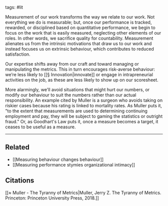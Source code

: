 tags: #lit

Measurement of our work transforms the way we relate to our work. Not everything we do is measurable; but, once our performance is tracked, rewarded, or disciplined based on quantitative performance, we begin to focus on the work that is easily measured, neglecting other elements of our roles. In other words, we sacrifice quality for countability. Measurement alienates us from the intrinsic motivations that draw us to our work and instead focuses us on extrinsic behaviour, which contributes to reduced satisfaction. 

Our expertise shifts away from our craft and toward managing or manipulating the metrics. This in turn encourages risk-averse behaviour: we’re less likely to [[§ Innovation|innovate]] or engage in intrapreneurial activities on the job, as these are less likely to show up on our scoresheet. 

More alarmingly, we'll avoid situations that might hurt our numbers, or modify our behaviour to suit the numbers rather than our actual responsibility. An example cited by Muller is a surgeon who avoids taking on riskier cases because his rating is linked to mortality rates. As Muller puts it, "to the extent that measurements are used to determining continuing employment and pay, they will be subject to gaming the statistics or outright fraud." Or, as Goodhart's Law puts it, once a measure becomes a target, it ceases to be useful as a measure. 

---
## Related
- [[Measuring behaviour changes behaviour]]
- [[Measuring performance stymies organizational intimacy]]

## Citations
[[≈ Muller - The Tyranny of Metrics|Muller, Jerry Z. The Tyranny of Metrics. Princeton: Princeton University Press, 2018.]]